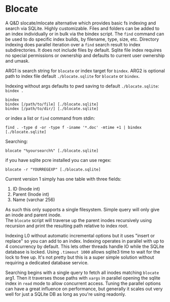 # Blocate
A Q&amp;D slocate/mlocate alternative which provides basic fs indexing and search via SQLite.  Highly customizable.
Files and folders can be added to an index individually or in bulk via the bindex script.  The `find` command 
can be used to do specific index builds, by filename, type, size, etc.  Directory indexing does parallel iteration over
a `find` search result to index subdirectories.  It does not include files by default.  Sqlite file index requires 
no special permissions or ownership and defaults to current user ownership and umask.

ARG1 is search string for `blocate` or index target for `bindex`.
ARG2 is optional path to index file default `./blocate.sqlite` for `blocate` or `bindex`.

Indexing without args defaults to pwd saving to default `./blocate.sqlite`: `bindex .`
```
bindex
bindex [/path/to/file] [./blocate.sqlite]
bindex [/path/to/dir/] [./blocate.sqlite]
```
or index a list or `find` command from stdin:
```
find . -type d -or -type f -iname '*.doc' -mtime +1 | bindex [./blocate.sqlite]
```
Searching:
```
blocate "%yoursearch%" [./blocate.sqlite]
```
if you have sqlite pcre installed you can use regex:
```
blocate -r "YOURREGEXP" [./blocate.sqlite]
```
Current version 1 simply has one table with three fields:
1. ID (Inode int)
2. Parent (Inode int)
3. Name (varchar 256)

As such this only supports a single filesystem.  Simple query will only give an inode and parent inode.  
The `blocate` script will traverse up the parent inodes recursively using recursion and print the resulting path 
relative to index root.

Indexing L0 without automatic incremental options but it uses "insert or replace" so you can add to an index. 
Indexing operates in parallel with up to 4 concurrency by default.  This lets other threads handle IO while the 
SQLite database is locked. Using  `.timeout 1000` allows sqlite3 time to wait for the lock to free up.  It's not 
pretty but this is a super simple solution without requiring a dedicated database service.

Searching begins with a single query to fetch all inodes matching `blocate` arg1.  Then it traverses those paths with 
`xargs` in parallel opening the sqlite index in `read` mode to allow concurrent access.  Tuning the parallel options 
can have a great influence on performance, but generally it scales out very well for just a SQLite DB as long as you're 
using readonly.
